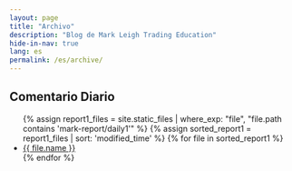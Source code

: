 ```yaml
---
layout: page
title: "Archivo"
description: "Blog de Mark Leigh Trading Education"
hide-in-nav: true
lang: es
permalink: /es/archive/
---
```

<!-- Spanish content here -->
<div class="archive-section">
  <h2>Comentario Diario</h2>
  <ul>
    {% assign report1_files = site.static_files | where_exp: "file", "file.path contains 'mark-report/daily1'" %}
    {% assign sorted_report1 = report1_files | sort: 'modified_time' %}
    {% for file in sorted_report1 %}
      <li><a href="{{ file.path }}" target="_blank">{{ file.name }}</a></li>
    {% endfor %}
  </ul>
</div>
